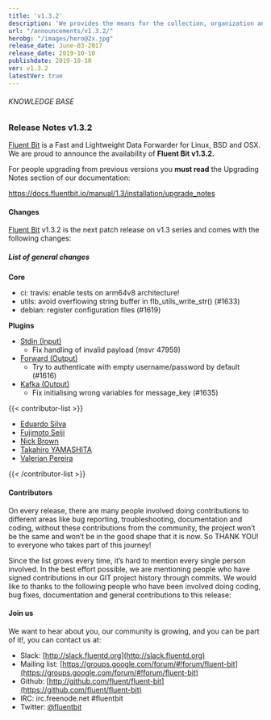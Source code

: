 ```yaml
---
title: 'v1.3.2'
description: 'We provides the means for the collection, organization and computerized retrieval of knowledge and Lightweight Data Forwarder for Linux, BSD and OSX. We are proud to announce the availability of Fluent Bit v1.3.2.'
url: "/announcements/v1.3.2/"
herobg: "/images/hero@2x.jpg"
release_date: June-03-2017
release_date: 2019-10-10
publishdate: 2019-10-10
ver: v1.3.2
latestVer: true
---
```


###### KNOWLEDGE BASE

### Release Notes v1.3.2

[Fluent Bit](https://fluentbit.io/) is a Fast and Lightweight Data Forwarder for Linux, BSD and OSX. We are proud to announce the availability of **Fluent Bit v1.3.2.**

For people upgrading from previous versions you **must read** the Upgrading Notes section of our documentation:

https://docs.fluentbit.io/manual/1.3/installation/upgrade_notes

#### Changes

[Fluent Bit](https://fluentbit.io) v1.3.2 is the next patch release on v1.3 series and comes with the following changes:

##### List of general changes


**Core**

* ci: travis: enable tests on arm64v8 architecture!
* utils: avoid overflowing string buffer in flb_utils_write_str() (#1633)
* debian: register configuration files (#1619)

**Plugins**

* [Stdin (Input)](https://docs.fluentbit.io/manual/1.3/input/stdin/)
  * Fix handling of invalid payload (msvr 47959)
* [Forward (Output)](https://docs.fluentbit.io/manual/1.3/output/forward/)
  * Try to authenticate with empty username/password by default (#1616)
* [Kafka (Output)](https://docs.fluentbit.io/manual/1.3/output/kafka/)
  * Fix initialising wrong variables for message_key (#1635)



{{< contributor-list >}}

* [Eduardo Silva](https://github.com/edsiper)
* [Fujimoto Seiji](https://github.com/fujimotos)
* [Nick Brown](https://github.com/nickbroon)
* [Takahiro YAMASHITA](https://github.com/nokute78)
* [Valerian Pereira](https://github.com/valerianpereira)

{{< /contributor-list >}}

#### Contributors

On every release, there are many people involved doing contributions to different areas like bug reporting, troubleshooting, documentation and coding, without these contributions from the community, the project won’t be the same and won’t be in the good shape that it is now. So THANK YOU! to everyone who takes part of this journey!

Since the list grows every time, it’s hard to mention every single person involved. In the best effort possible, we are mentioning people who have signed contributions in our GIT project history through commits. We would like to thanks to the following people who have been involved doing coding, bug fixes, documentation and general contributions to this release:

#### Join us

We want to hear about you, our community is growing, and you can be part of it!, you can contact us at:

* Slack: [http://slack.fluentd.org](http://slack.fluentd.org)
* Mailing list: [https://groups.google.com/forum/#!forum/fluent-bit](https://groups.google.com/forum/#!forum/fluent-bit)
* Github: [http://github.com/fluent/fluent-bit](https://github.com/fluent/fluent-bit)
* IRC: irc.freenode.net #fluentbit
* Twitter: [@fluentbit](https://twitter.com/fluentbit)